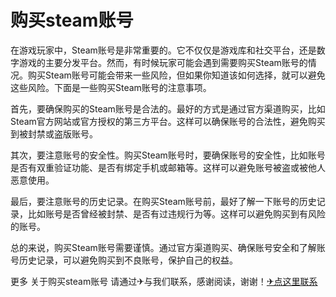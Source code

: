 # 购买steam账号

在游戏玩家中，Steam账号是非常重要的。它不仅仅是游戏库和社交平台，还是数字游戏的主要分发平台。然而，有时候玩家可能会遇到需要购买Steam账号的情况。购买Steam账号可能会带来一些风险，但如果你知道该如何选择，就可以避免这些风险。下面是一些购买Steam账号的注意事项。

首先，要确保购买的Steam账号是合法的。最好的方式是通过官方渠道购买，比如Steam官方网站或官方授权的第三方平台。这样可以确保账号的合法性，避免购买到被封禁或盗版账号。

其次，要注意账号的安全性。购买Steam账号时，要确保账号的安全性，比如账号是否有双重验证功能、是否有绑定手机或邮箱等。这样可以避免账号被盗或被他人恶意使用。

最后，要注意账号的历史记录。在购买Steam账号前，最好了解一下账号的历史记录，比如账号是否曾经被封禁、是否有过违规行为等。这样可以避免购买到有风险的账号。

总的来说，购买Steam账号需要谨慎。通过官方渠道购买、确保账号安全和了解账号历史记录，可以避免购买到不良账号，保护自己的权益。

更多 关于购买steam账号 请通过✈与我们联系，感谢阅读，谢谢！[✈点这里联系](https://acc.k02.cc)